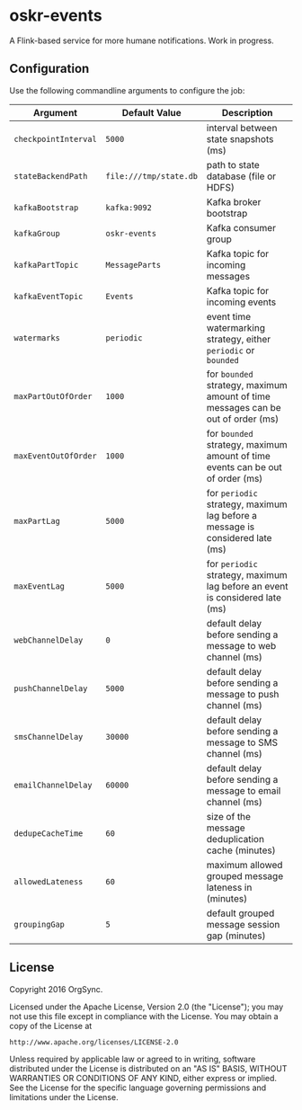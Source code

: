 # oskr-events

A Flink-based service for more humane notifications. Work in progress.

## Configuration

Use the following commandline arguments to configure the job:

| Argument  | Default Value | Description |
|-----------|---------------|-------------|
| `checkpointInterval` | `5000` | interval between state snapshots (ms) |
| `stateBackendPath` | `file:///tmp/state.db` | path to state database (file or HDFS) |
| `kafkaBootstrap` | `kafka:9092` | Kafka broker bootstrap |
| `kafkaGroup` | `oskr-events` | Kafka consumer group |
| `kafkaPartTopic` | `MessageParts` | Kafka topic for incoming messages |
| `kafkaEventTopic` | `Events` | Kafka topic for incoming events |
| `watermarks` | `periodic` | event time watermarking strategy, either `periodic` or `bounded` |
| `maxPartOutOfOrder` | `1000` | for `bounded` strategy, maximum amount of time messages can be out of order (ms) |
| `maxEventOutOfOrder` | `1000` | for `bounded` strategy, maximum amount of time events can be out of order (ms) |
| `maxPartLag` | `5000` | for `periodic` strategy, maximum lag before a message is considered late (ms) |
| `maxEventLag` | `5000` | for `periodic` strategy, maximum lag before an event is considered late (ms) |
| `webChannelDelay` | `0` | default delay before sending a message to web channel (ms) |
| `pushChannelDelay` | `5000` | default delay before sending a message to push channel (ms) |
| `smsChannelDelay` | `30000` | default delay before sending a message to SMS channel (ms) |
| `emailChannelDelay` | `60000` | default delay before sending a message to email channel (ms) |
| `dedupeCacheTime` | `60` | size of the message deduplication cache (minutes) |
| `allowedLateness` | `60` | maximum allowed grouped message lateness in (minutes) |
| `groupingGap` | `5` | default grouped message session gap (minutes) |

## License

Copyright 2016 OrgSync.

Licensed under the Apache License, Version 2.0 (the "License");
you may not use this file except in compliance with the License.
You may obtain a copy of the License at

    http://www.apache.org/licenses/LICENSE-2.0

Unless required by applicable law or agreed to in writing, software
distributed under the License is distributed on an "AS IS" BASIS,
WITHOUT WARRANTIES OR CONDITIONS OF ANY KIND, either express or implied.
See the License for the specific language governing permissions and
limitations under the License.
